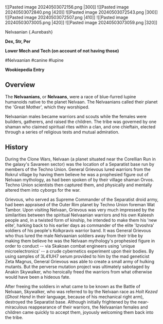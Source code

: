 ![[Pasted image 20240503072156.png |300]]  ![[Pasted image 20240503072840.png |420]] ![[Pasted image 20240503072543.png |300]]  ![[Pasted image 20240503072507.png |410]] ![[Pasted image 20240503073005.png |420]] ![[Pasted image 20240503073059.png |320]]

Nelvaanian {.Aurebash}

**Dex, Str, Per**

**Lower Mech and Tech (on account of not having those)**


#Nelvaanian  #canine #lupine

**Wookiepedia Entry**
## Overview

The **Nelvaanians**, or **Nelvaans**, were a race of blue-furred lupine humanoids native to the planet Nelvaan. The Nelvaanians called their planet the 'Great Mother', which they worshiped.

Nelvaanian males became warriors and scouts while the females were builders, gatherers, and raised the children. The tribe was governed by one shaman who claimed spiritual rites within a clan, and one chieftain, elected through a series of religious tests and mutual admiration.

## History

During the Clone Wars, Nelvaan (a planet situated near the Corellian Run in the galaxy's Savareen sector) was the location of a Separatist base run by members of the Techno Union. General Grievous lured warriors from the Rokrul village by having them believe he was a prophesied figure out of Nelvaan mythology, as had been spoken of by their village shaman Orvos. Techno Union scientists then captured them, and physically and mentally altered them into cyborgs for the war.

Grievous, who served as Supreme Commander of the Separatist droid army, had been appraised of the Outer Rim planet by Techno Union foreman Wat Tambor. Upon visiting Nelvaan, Grievous was very much impressed by the similarities between the spiritual Nelvaanian warriors and his own Kaleesh people and, in a twisted form of kinship, he intended to make them his 'new elite', harking back to his earlier days as commander of the elite 'Izvoshra' soldiers of his people's Kolkpravis warrior band. It was General Grievous who thus lured the male Nelvaanian soldiers away from their tribe by making them believe he was the Nelvaan mythology's prophesied figure in order to conduct -- via Skakoan combat engineers using 'unique microelectronics' -- a crude cybernetics experiment upon their bodies. By using samples of 3L41UH7 serum provided to him by the mad geneticist Zeta Magnus, General Grievous was able to create a small army of hulking mutants. But the perverse mutation project was ultimately sabotaged by Anakin Skywalker, who heroically freed the warriors from what otherwise would have been a hideous fate.

After freeing the soldiers in what came to be known as the Battle of Nelvaan, Skywalker, who was referred to by the Nelvaan race as _Holt Kezed_ (_Ghost Hand_ in their language, because of his mechanical right arm), destroyed the Separatist base. Although initially frightened by the near-miraculous reappearance of their warriors, the Nelvaanian females and children came quickly to accept them, joyously welcoming them back into the tribe.